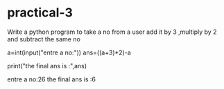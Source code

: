 # practical-3


Write a python program to take a no from a user add it by 3 ,multiply by 2 and subtract the same no

a=int(input("entre a no:"))
ans=((a+3)*2)-a

print("the final ans is :",ans)

entre a no:26
the final ans is  :6
